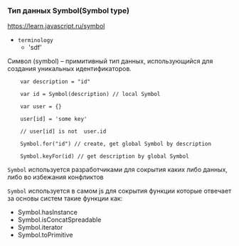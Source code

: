 ### Тип данных Symbol(Symbol type) 

https://learn.javascript.ru/symbol

- `terminology`
    - 'sdf'

Символ (symbol) – примитивный тип данных, использующийся для создания уникальных идентификаторов.

        var description = "id"

        var id = Symbol(description) // local Symbol
        
        var user = {}
        
        user[id] = 'some key'
        
        // user[id] is not  user.id
        
        Symbol.for("id") // create, get global Symbol by description
        
        Symbol.keyFor(id) // get description by global Symbol 

`Symbol` используется разработчиками для сокрытия каких либо данных, либо во избежания конфликтов

`Symbol` используется в самом js для сокрытия функции которые отвечает
за основы систем такие функции как:

- Symbol.hasInstance
- Symbol.isConcatSpreadable
- Symbol.iterator
- Symbol.toPrimitive
